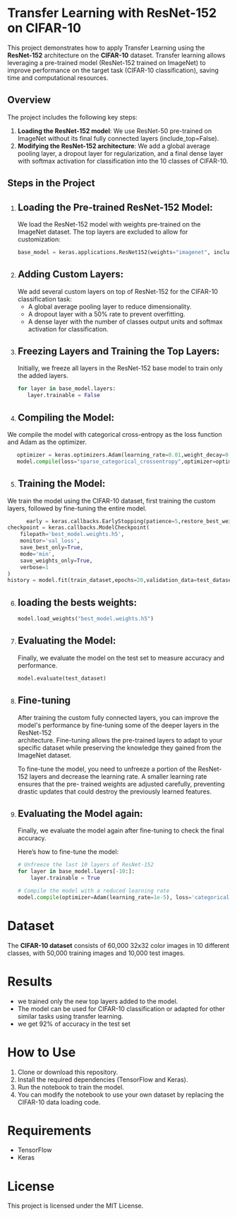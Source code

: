 # Transfer Learning with ResNet-152 on CIFAR-10

   This project demonstrates how to apply Transfer Learning using the __ResNet-152__ architecture on the __CIFAR-10__ dataset. Transfer learning allows leveraging a pre-trained model (ResNet-152 trained on ImageNet) to improve performance on the target task (CIFAR-10 classification), saving time and computational resources.

## Overview

   The project includes the following key steps:

   1. __Loading the ResNet-152 model__: We use ResNet-50 pre-trained on ImageNet without its final fully connected layers (include_top=False).
   2. __Modifying the ResNet-152 architecture__: We add a global average pooling layer, a dropout layer for regularization, and a final dense layer with softmax activation for classification into the 10 classes of CIFAR-10.

## Steps in the Project

1. ## Loading the Pre-trained ResNet-152 Model:
   We load the ResNet-152 model with weights pre-trained on the ImageNet dataset. The top layers are excluded to allow for customization:
   ```python
   base_model = keras.applications.ResNet152(weights="imagenet", include_top=False)
   ```
2. ## Adding Custom Layers:
   We add several custom layers on top of ResNet-152 for the CIFAR-10 classification task:
   * A global average pooling layer to reduce dimensionality.
   * A dropout layer with a 50% rate to prevent overfitting.
   * A dense layer with the number of classes output units and softmax activation for classification.
3. ## Freezing Layers and Training the Top Layers:
    Initially, we freeze all layers in the ResNet-152 base model to train only the added layers.
   ```python
   for layer in base_model.layers:
      layer.trainable = False
   ```
4. ## Compiling the Model:
  We compile the model with categorical cross-entropy as the loss function and Adam as the optimizer.
   ```python
      optimizer = keras.optimizers.Adam(learning_rate=0.01,weight_decay=0.01)
      model.compile(loss="sparse_categorical_crossentropy",optimizer=optimizer,metrics=['accuracy'])
```
5. ## Training the Model:
  We train the model using the CIFAR-10 dataset, first training the custom layers, followed by fine-tuning the entire model.
   ```python
         early = keras.callbacks.EarlyStopping(patience=5,restore_best_weights=True)
   checkpoint = keras.callbacks.ModelCheckpoint(
       filepath='best_model.weights.h5',
       monitor='val_loss',
       save_best_only=True,
       mode='min',
       save_weights_only=True,
       verbose=1
   )
   history = model.fit(train_dataset,epochs=20,validation_data=test_dataset,callbacks=[early,checkpoint])
   ```
6. ## loading the bests weights:
   ```python
   model.load_weights("best_model.weights.h5")
   ```
7. ## Evaluating the Model:
   Finally, we evaluate the model on the test set to measure accuracy and performance.
   ```python
   model.evaluate(test_dataset)
   ```
8. ## Fine-tuning
   After training the custom fully connected layers, you can improve the model's performance by fine-tuning some of the deeper layers in the ResNet-152          
   architecture. Fine-tuning allows the pre-trained layers to adapt to your specific dataset while preserving the knowledge they gained from the ImageNet dataset.

   To fine-tune the model, you need to unfreeze a portion of the ResNet-152 layers and decrease the learning rate. A smaller learning rate ensures that the pre- 
   trained weights are adjusted carefully, preventing drastic updates that could destroy the previously learned features.
9. ## Evaluating the Model again:
   Finally, we evaluate the model again after fine-tuning to check the final accuracy.

   Here’s how to fine-tune the model:
   ```python
   # Unfreeze the last 10 layers of ResNet-152
   for layer in base_model.layers[-10:]:
       layer.trainable = True
   
   # Compile the model with a reduced learning rate
   model.compile(optimizer=Adam(learning_rate=1e-5), loss='categorical_crossentropy', metrics=['accuracy'])
   ```
      
# Dataset
   The __CIFAR-10 dataset__ consists of 60,000 32x32 color images in 10 different classes, with 50,000 training images and 10,000 test images.
# Results
   * we trained only the new top layers added to the model.
   * The model can be used for CIFAR-10 classification or adapted for other similar tasks using transfer learning.
   * we get 92% of accuracy in the test set
# How to Use
   1. Clone or download this repository.
   2. Install the required dependencies (TensorFlow and Keras).
   3. Run the notebook to train the model.
   4. You can modify the notebook to use your own dataset by replacing the CIFAR-10 data loading code.
# Requirements
   * TensorFlow
   * Keras
   # License
This project is licensed under the MIT License.
   
